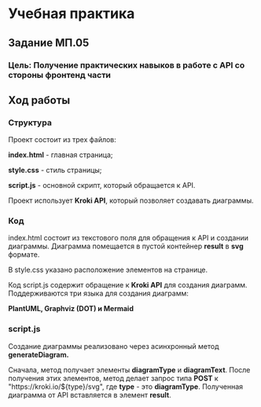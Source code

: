 # Учебная практика

## Задание МП.05

### Цель: Получение практических навыков в работе с API со стороны фронтенд части

## Ход работы

### Структура

<p>Проект состоит из трех файлов:</p>
<p><b>index.html</b> - главная страница;</p>
<p><b>style.css</b> - стиль страницы;</p>
<p><b>script.js</b> - основной скрипт, который обращается к API.</p>

<p>Проект использует <b>Kroki API</b>, который позволяет создавать диаграммы.</p>

### Код

<p>index.html состоит из текстового поля для обращения к API и создании диаграммы. Диаграмма помещается в пустой контейнер <b>result</b> в <b>svg</b> формате.</p>
<p>В style.css указано расположение элементов на странице.</p>
<p>Код script.js содержит обращение к <b>Kroki API</b> для создания диаграмм. Поддерживаются три языка для создания диаграмм:</p>
<p><b>PlantUML, Graphviz (DOT) и Mermaid</b></p>

### script.js

<p>Создание диаграммы реализовано через асинхронный метод <b>generateDiagram.</b></p>
<p>Сначала, метод получает элементы <b>diagramType</b> и <b>diagramText</b>. После получения этих элементов, метод делает запрос типа <b>POST</b> к "https://kroki.io/${type}/svg", где <b>type</b> - это <b>diagramType</b>. Полученная диаграмма от API вставляется в элемент <b>result</b>.</p>


